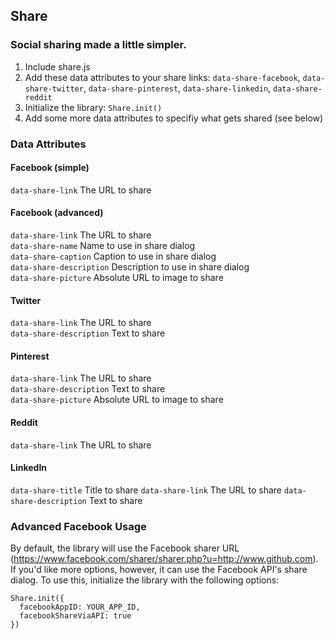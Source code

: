 ## Share ##
### Social sharing made a little simpler. ###

1. Include share.js
2. Add these data attributes to your share links: `data-share-facebook`, `data-share-twitter`, `data-share-pinterest`, `data-share-linkedin`, `data-share-reddit`
3. Initialize the library: `Share.init()`
4. Add some more data attributes to specifiy what gets shared (see below)

### Data Attributes ###

#### Facebook (simple) ####
`data-share-link` The URL to share  

#### Facebook (advanced) ####
`data-share-link` The URL to share  
`data-share-name` Name to use in share dialog  
`data-share-caption` Caption to use in share dialog   
`data-share-description` Description to use in share dialog   
`data-share-picture` Absolute URL to image to share

#### Twitter ####
`data-share-link` The URL to share  
`data-share-description` Text to share 

#### Pinterest ####
`data-share-link` The URL to share  
`data-share-description` Text to share  
`data-share-picture` Absolute URL to image to share  

#### Reddit ####
`data-share-link` The URL to share  

#### LinkedIn ####
`data-share-title` Title to share
`data-share-link` The URL to share
`data-share-description` Text to share 


### Advanced Facebook Usage ###

By default, the library will use the Facebook sharer URL (https://www.facebook.com/sharer/sharer.php?u=http://www.github.com). If you'd like more options, however, it can use the Facebook API's share dialog. To use this, initialize the library with the following options:

```
Share.init({
  facebookAppID: YOUR_APP_ID, 
  facebookShareViaAPI: true
})
```